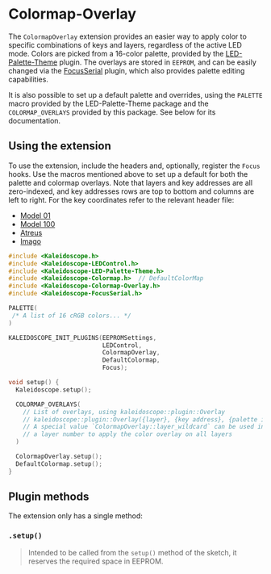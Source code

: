 # Colormap-Overlay

The `ColormapOverlay` extension provides an easier way to apply color to
specific combinations of keys and layers, regardless of the active LED mode.
Colors are picked from a 16-color palette, provided by the
[LED-Palette-Theme][plugin:l-p-t] plugin. The overlays are stored in `EEPROM`,
and can be easily changed via the [FocusSerial][plugin:focusserial] plugin,
which also provides palette editing capabilities.

 [plugin:focusserial]: Kaleidoscope-FocusSerial.md
 [plugin:l-p-t]: Kaleidoscope-LED-Palette-Theme.md

It is also possible to set up a default palette and overrides, using the
`PALETTE` macro provided by the LED-Palette-Theme package and the
`COLORMAP_OVERLAYS` provided by this package. See below for its documentation.


## Using the extension

To use the extension, include the headers and, optionally, register the `Focus`
hooks. Use the macros mentioned above to set up a default for both the palette
and colormap overlays. Note that layers and key addresses are all zero-indexed,
and key addresses rows are top to bottom and columns are left to right. For the
key coordinates refer to the relevant header file:

- [Model 01][Model01.h]
- [Model 100][Model100.h]
- [Atreus][Atreus2.h]
- [Imago][Imago.h]

 [Model01.h]: https://github.com/keyboardio/Kaleidoscope/blob/master/plugins/Kaleidoscope-Hardware-Keyboardio-Model01/src/kaleidoscope/device/keyboardio/Model01.h#L153
 [Model100.h]: https://github.com/keyboardio/Kaleidoscope/blob/master/plugins/Kaleidoscope-Hardware-Keyboardio-Model100/src/kaleidoscope/device/keyboardio/Model100.h#L175
 [Atreus2.h]: https://github.com/keyboardio/Kaleidoscope/blob/master/plugins/Kaleidoscope-Hardware-Keyboardio-Atreus/src/kaleidoscope/device/keyboardio/Atreus2.h#66
 [Imago.h]: https://github.com/keyboardio/Kaleidoscope/blob/master/plugins/Kaleidoscope-Hardware-Keyboardio-Imago/src/kaleidoscope/device/keyboardio/Imago.h#116

```c++
#include <Kaleidoscope.h>
#include <Kaleidoscope-LEDControl.h>
#include <Kaleidoscope-LED-Palette-Theme.h>
#include <Kaleidoscope-Colormap.h>  // DefaultColorMap
#include <Kaleidoscope-Colormap-Overlay.h>
#include <Kaleidoscope-FocusSerial.h>

PALETTE(
 /* A list of 16 cRGB colors... */
)

KALEIDOSCOPE_INIT_PLUGINS(EEPROMSettings,
                          LEDControl,
                          ColormapOverlay,
                          DefaultColormap,
                          Focus);

void setup() {
  Kaleidoscope.setup();

  COLORMAP_OVERLAYS(
    // List of overlays, using kaleidoscope::plugin::Overlay
    // kaleidoscope::plugin::Overlay({layer}, {key address}, {palette index})
    // A special value `ColormapOverlay::layer_wildcard` can be used in place of
    // a layer number to apply the color overlay on all layers
  )

  ColormapOverlay.setup();
  DefaultColormap.setup();
}
```


## Plugin methods

The extension only has a single method:

### `.setup()`

> Intended to be called from the `setup()` method of the sketch, it reserves the
> required space in EEPROM.
